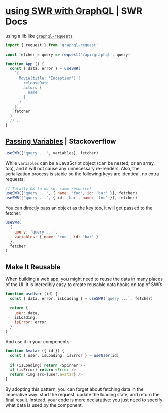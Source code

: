 # [using SWR with GraphQL](https://swr.vercel.app/docs/data-fetching#graphql) | SWR Docs

  using a lib like [`graphql-requests`](https://github.com/jasonkuhrt/graphql-request)
  ```js
  import { request } from 'graphql-request'
 
  const fetcher = query => request('/api/graphql', query)
   
  function App () {
    const { data, error } = useSWR(
      `{
        Movie(title: "Inception") {
          releaseDate
          actors {
            name
          }
        }
      }`,
      fetcher
    )
    // ...
  }
  ```

## [Passing Variables](https://stackoverflow.com/a/70172822) | Stackoverflow

  ```js
  useSWR(['query ...', variables], fetcher)
  ```

While `variables` can be a JavaScript object (can be nested, or an array, too), and it will not cause any unnecessary re-renders. Also, the serialization process is stable so the following keys are identical, no extra requests:
  ```js
  // Totally OK to do so, same resource!
  useSWR(['query ...', { name: 'foo', id: 'bar' }], fetcher)
  useSWR(['query ...', { id: 'bar', name: 'foo' }], fetcher)
  ```
  
  You can directly pass an object as the key too, it will get passed to the fetcher:
  ```js
  useSWR(
    {
      query: 'query ...',
      variables: { name: 'foo', id: 'bar' }
    },
    fetcher
  )
  ```

## Make It Reusable
When building a web app, you might need to reuse the data in many places of the UI. It is incredibly easy to create reusable data hooks on top of SWR:

```js
function useUser (id) {
  const { data, error, isLoading } = useSWR(`query ...`, fetcher)
 
  return {
    user: data,
    isLoading,
    isError: error
  }
}
```

And use it in your components:
```js
function Avatar ({ id }) {
  const { user, isLoading, isError } = useUser(id)
 
  if (isLoading) return <Spinner />
  if (isError) return <Error />
  return <img src={user.avatar} />
}
```

By adopting this pattern, you can forget about fetching data in the imperative way: start the request, update the loading state, and return the final result. Instead, your code is more declarative: you just need to specify what data is used by the component.
